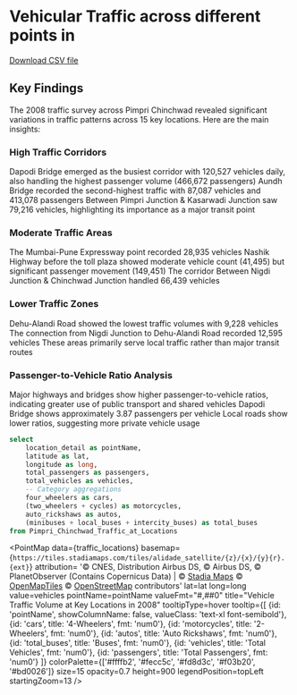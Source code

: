 # Vehicular Traffic across different points in 
[Download CSV file](Pimpri%20Chinchwad%20Traffic%20at%20Locations.csv)

## Key Findings
The 2008 traffic survey across Pimpri Chinchwad revealed significant variations in traffic patterns across 15 key locations. Here are the main insights:
### High Traffic Corridors

Dapodi Bridge emerged as the busiest corridor with 120,527 vehicles daily, also handling the highest passenger volume (466,672 passengers)
Aundh Bridge recorded the second-highest traffic with 87,087 vehicles and 413,078 passengers
Between Pimpri Junction & Kasarwadi Junction saw 79,216 vehicles, highlighting its importance as a major transit point

### Moderate Traffic Areas

The Mumbai-Pune Expressway point recorded 28,935 vehicles
Nashik Highway before the toll plaza showed moderate vehicle count (41,495) but significant passenger movement (149,451)
The corridor Between Nigdi Junction & Chinchwad Junction handled 66,439 vehicles

### Lower Traffic Zones

Dehu-Alandi Road showed the lowest traffic volumes with 9,228 vehicles
The connection from Nigdi Junction to Dehu-Alandi Road recorded 12,595 vehicles
These areas primarily serve local traffic rather than major transit routes

### Passenger-to-Vehicle Ratio Analysis

Major highways and bridges show higher passenger-to-vehicle ratios, indicating greater use of public transport and shared vehicles
Dapodi Bridge shows approximately 3.87 passengers per vehicle
Local roads show lower ratios, suggesting more private vehicle usage



```sql traffic_locations
select 
    location_detail as pointName,
    latitude as lat,
    longitude as long,
    total_passengers as passengers,
    total_vehicles as vehicles,
    -- Category aggregations
    four_wheelers as cars,
    (two_wheelers + cycles) as motorcycles,
    auto_rickshaws as autos,
    (minibuses + local_buses + intercity_buses) as total_buses
from Pimpri_Chinchwad_Traffic_at_Locations
```




<PointMap
data={traffic_locations}
basemap={`https://tiles.stadiamaps.com/tiles/alidade_satellite/{z}/{x}/{y}{r}.{ext}`}
attribution= '&copy; CNES, Distribution Airbus DS, © Airbus DS, © PlanetObserver (Contains Copernicus Data) | &copy; <a href="https://www.stadiamaps.com/" target="_blank">Stadia Maps</a> &copy; <a href="https://openmaptiles.org/" target="_blank">OpenMapTiles</a> &copy; <a href="https://www.openstreetmap.org/copyright">OpenStreetMap</a> contributors'
lat=lat
long=long
value=vehicles
pointName=pointName
valueFmt="#,##0"
title="Vehicle Traffic Volume at Key Locations in 2008"
tooltipType=hover
tooltip={[
{id: 'pointName', showColumnName: false, valueClass: 'text-xl font-semibold'},
{id: 'cars', title: '4-Wheelers', fmt: 'num0'},
{id: 'motorcycles', title: '2-Wheelers', fmt: 'num0'},
{id: 'autos', title: 'Auto Rickshaws', fmt: 'num0'},
{id: 'total_buses', title: 'Buses', fmt: 'num0'},
{id: 'vehicles', title: 'Total Vehicles', fmt: 'num0'},
{id: 'passengers', title: 'Total Passengers', fmt: 'num0'}
]}
colorPalette={['#ffffb2', '#fecc5c', '#fd8d3c', '#f03b20', '#bd0026']}
size=15
opacity=0.7
height=900
legendPosition=topLeft
startingZoom=13
/>